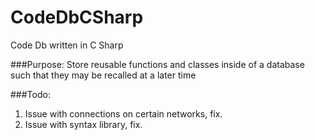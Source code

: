 # CodeDbCSharp
Code Db written in C Sharp

###Purpose:  Store reusable functions and classes inside of a database such that they may be recalled at a later time

###Todo:  

1. Issue with connections on certain networks, fix.
2. Issue with syntax library, fix.
